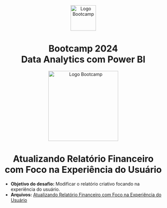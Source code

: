 <div align="center">
<img src="https://hermes.digitalinnovation.one/assets/diome/logo-full.svg" alt="Logo Bootcamp" width="80">
<h1>Bootcamp 2024 <br> Data Analytics com Power BI</h1>
<img src="https://hermes.dio.me/tracks/533ac6c6-f653-40e1-8050-da19cd540fa4.png" alt="Logo Bootcamp" width="220">
</div>

 <h1 align="center"> Atualizando Relatório Financeiro com Foco na Experiência do Usuário </h1>

 - **Objetivo do desafio:** Modificar o relatório criativo focando na experiência do usuário.
 - **Arquivos:** [Atualizando Relatório Financeiro com Foco na Experiência do Usuário](https://github.com/gabisoaress18/Atualizando_Relatorio_Financeiro_com_Foco_na_Experiencia_do_Usuario/blob/e449f0c7bfc341a829836cef2af791e99cb9d500/Atualizando%20Relat%C3%B3rio%20Financeiro%20com%20Foco%20na%20Experi%C3%AAncia%20do%20Usu%C3%A1rio.pbix)
